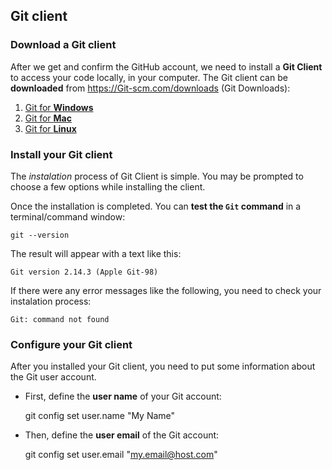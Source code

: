 
## Git client 


### Download a Git client

After we get and confirm the GitHub account, we need to install a **Git Client** to access your code locally, in your computer. The Git client can be **downloaded** from https://Git-scm.com/downloads (Git Downloads):

1. [Git for **Windows**](https://Git-scm.com/download/win)
2. [Git for **Mac**](https://Git-scm.com/download/max)
3. [Git for **Linux**](https://Git-scm.com/download/linux)

### Install your Git client 

The *instalation* process of Git Client is simple. You may be prompted to choose a few options while installing the client.

Once the installation is completed. You can **test the `Git` command** in a terminal/command window:

    git --version 

The result will appear with a text like this:

    Git version 2.14.3 (Apple Git-98)
    
If there were any error messages like the following, you need to check your instalation process:
    
    Git: command not found
    
    
### Configure your Git client

After you installed your Git client, you need to put some information about the Git user account. 

* First, define the **user name** of your Git account:

    git config set user.name "My Name"

* Then, define the **user email** of the Git account:

    git config set user.email "my.email@host.com" 











